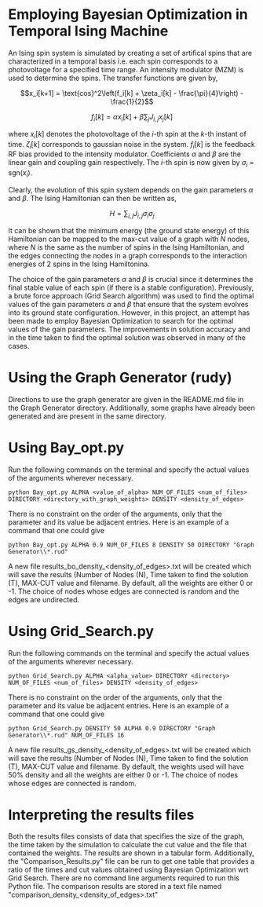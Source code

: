 # Employing Bayesian Optimization in Temporal Ising Machine
An Ising spin system is simulated by creating a set of artifical spins that are characterized in a temporal basis i.e. each spin corresponds to a photovoltage for a specified time range. An intensity modulator (MZM) is used to determine the spins. The transfer functions are given by,

```math
x_i[k+1] = \text{cos}^2\left(f_i[k] + \zeta_i[k] - \frac{\pi}{4}\right) - \frac{1}{2}
```

```math

f_i[k] = \alpha x_i[k] + \beta \sum_j J_{i,j} x_j[k]
```

where $x_i[k]$ denotes the photovoltage of the $i$-th spin at the $k$-th instant of time. $\zeta_i[k]$ corresponds to gaussian noise in the system. $f_i[k]$ is the feedback RF bias provided to the intensity modulator. Coefficients $\alpha$ and $\beta$ are the linear gain and coupling gain respectively. The $i$-th spin is now given by $\sigma_i$ = sgn($x_i$).

Clearly, the evolution of this spin system depends on the gain parameters $\alpha$ and $\beta$. The Ising Hamiltonian can then be written as,
```math \label{eq: Hamiltonian}
H = \sum_{i, j} J_{i,j} \sigma_i \sigma_j
```

It can be shown that the minimum energy (the ground state energy) of this Hamiltonian can be mapped to the max-cut value of a graph with $N$ nodes, where $N$ is the same as the number of spins in the Ising Hamiltonian, and the edges connecting the nodes in a graph corresponds to the interaction energies of 2 spins in the Ising Hamiltonina.

The choice of the gain parameters $\alpha$ and $\beta$ is crucial since it determines the final stable value of each spin (if there is a stable configuration). Previously, a brute force approach (Grid Search algorithm) was used to find the optimal values of the gain parameters $\alpha$ and $\beta$ that ensure that the system evolves into its ground state configuration. However, in this project, an attempt has been made to employ Bayesian Optimization to search for the optimal values of the gain parameters. The improvements in solution accuracy and in the time taken to find the optimal solution was observed in many of the cases.

# Using the Graph Generator (rudy)
Directions to use the graph generator are given in the README.md file in the Graph Generator directory. Additionally, some graphs have already been generated and are present in the same directory.

# Using Bay_opt.py
Run the following commands on the terminal and specify the actual values of the arguments wherever necessary.
```
python Bay_opt.py ALPHA <value_of_alpha> NUM_OF_FILES <num_of_files> DIRECTORY <directory_with_graph_weights> DENSITY <density_of_edges>
```
There is no constraint on the order of the arguments, only that the parameter and its value be adjacent entries. Here is an example of a command that one could give
```
python Bay_opt.py ALPHA 0.9 NUM_OF_FILES 8 DENSITY 50 DIRECTORY "Graph Generator\\*.rud"
```
A new file results_bo_density_<density_of_edges>.txt will be created which will save the results (Number of Nodes (N), Time taken to find the solution (T), MAX-CUT value and filename. By default, all the weights are either 0 or -1. The choice of nodes whose edges are connected is random and the edges are undirected.

# Using Grid_Search.py
Run the following commands on the terminal and specify the actual values of the arguments wherever necessary.
```
python Grid_Search.py ALPHA <alpha_value> DIRECTORY <directory> NUM_OF_FILES <num_of_files> DENSITY <density_of_edges>
```
There is no constraint on the order of the arguments, only that the parameter and its value be adjacent entries. Here is an example of a command that one could give
```
python Grid_Search.py DENSITY 50 ALPHA 0.9 DIRECTORY "Graph Generator\\*.rud" NUM_OF_FILES 16
```
A new file results_gs_density_<density_of_edges>.txt will be created which will save the results (Number of Nodes (N), Time taken to find the solution (T), MAX-CUT value and filename. By default, the weights used will have 50% density and all the weights are either 0 or -1. The choice of nodes whose edges are connected is random.

# Interpreting the results files
Both the results files consists of data that specifies the size of the graph, the time taken by the simulation to calculate the cut value and the file that contained the weights. The results are shown in a tabular form. Additionally, the "Comparison_Results.py" file can be run to get one table that provides a ratio of the times and cut values obtained using Bayesian Optimization wrt Grid Search. There are no command line arguments required to run this Python file. The comparison results are stored in a text file named "comparison_density_<density_of_edges>.txt"
